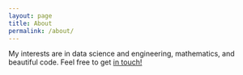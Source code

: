 ```yaml
---
layout: page
title: About
permalink: /about/
---
```


My interests are in data science and engineering, mathematics, and beautiful
code. Feel free to get [in touch!](mailto:thunder.shiviah@gmail.com)

